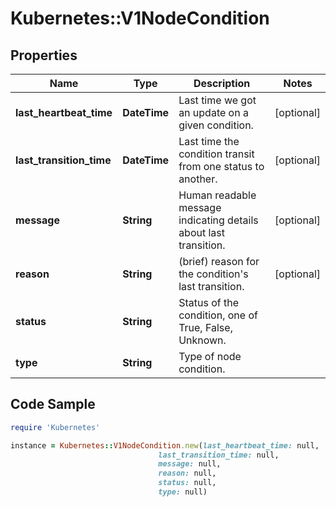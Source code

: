 # Kubernetes::V1NodeCondition

## Properties

Name | Type | Description | Notes
------------ | ------------- | ------------- | -------------
**last_heartbeat_time** | **DateTime** | Last time we got an update on a given condition. | [optional] 
**last_transition_time** | **DateTime** | Last time the condition transit from one status to another. | [optional] 
**message** | **String** | Human readable message indicating details about last transition. | [optional] 
**reason** | **String** | (brief) reason for the condition&#39;s last transition. | [optional] 
**status** | **String** | Status of the condition, one of True, False, Unknown. | 
**type** | **String** | Type of node condition. | 

## Code Sample

```ruby
require 'Kubernetes'

instance = Kubernetes::V1NodeCondition.new(last_heartbeat_time: null,
                                 last_transition_time: null,
                                 message: null,
                                 reason: null,
                                 status: null,
                                 type: null)
```



